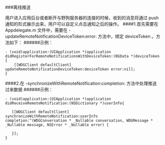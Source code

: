 ###离线推送 


用户进入应用后台或者断开与野狗服务器的连接的时候，收到的消息将通过 push 通知的形式展示出来，用户可以自定义点击通知之后的操作。
####1.首先需要在 Appdelegate.m 文件中，需要在 -updateRemoteNotificationDeviceToken:error: 方法中，绑定 deviceToken 。方法如下：
######示例：
```
- (void)application:(UIApplication *)application didRegisterForRemoteNotificationsWithDeviceToken:(NSData *)deviceToken
{
    [[WDGClient defaultClient] updateRemoteNotificationDeviceToken:deviceToken error:nil];
}
```

####2.在 -synchronizeWithRemoteNotification:completion: 方法中处理推送过来数据
######示例：
```
- (void)application:(UIApplication *)application didReceiveRemoteNotification:(NSDictionary *)userInfo{
    
   [[WDGClient defaultClient] synchronizeWithRemoteNotification:userInfo completion:^(WDGConversation * _Nullable conversation, WDGMessage * _Nullable message, NSError * _Nullable error) {
        
   }];
}

    
```